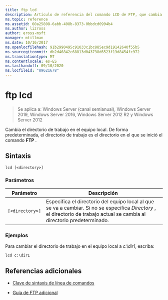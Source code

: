```yaml
---
title: ftp lcd
description: Artículo de referencia del comando LCD de FTP, que cambia el directorio de trabajo en el equipo local.
ms.topic: reference
ms.assetid: 60a25808-6abb-408b-8373-0bbdcd0994b4
ms.author: lizross
author: eross-msft
manager: mtillman
ms.date: 10/16/2017
ms.openlocfilehash: 91b2990495c91033c1bc885ec9d19142640f55b5
ms.sourcegitcommit: db2d46842c68813d043738d6523f13d8454fc972
ms.translationtype: MT
ms.contentlocale: es-ES
ms.lasthandoff: 09/10/2020
ms.locfileid: "89621678"
---
```

# <a name="ftp-lcd"></a>ftp lcd

> Se aplica a: Windows Server (canal semianual), Windows Server 2019, Windows Server 2016, Windows Server 2012 R2 y Windows Server 2012

Cambia el directorio de trabajo en el equipo local. De forma predeterminada, el directorio de trabajo es el directorio en el que se inició el comando **FTP** .

## <a name="syntax"></a>Sintaxis

```
lcd [<directory>]
```

### <a name="parameters"></a>Parámetros

| Parámetro | Descripción |
| --------- | ----------- |
| `[<directory>]` | Especifica el directorio del equipo local al que se va a cambiar. Si no se especifica *Directory* , el directorio de trabajo actual se cambia al directorio predeterminado. |

### <a name="examples"></a>Ejemplos

Para cambiar el directorio de trabajo en el equipo local a *c:\dir1*, escriba:

```
lcd c:\dir1
```

## <a name="additional-references"></a>Referencias adicionales

- [Clave de sintaxis de línea de comandos](command-line-syntax-key.md)

- [Guía de FTP adicional](/previous-versions/orphan-topics/ws.10/cc756013(v=ws.10))
